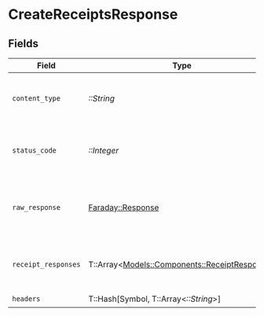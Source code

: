 # CreateReceiptsResponse


## Fields

| Field                                                                                   | Type                                                                                    | Required                                                                                | Description                                                                             |
| --------------------------------------------------------------------------------------- | --------------------------------------------------------------------------------------- | --------------------------------------------------------------------------------------- | --------------------------------------------------------------------------------------- |
| `content_type`                                                                          | *::String*                                                                              | :heavy_check_mark:                                                                      | HTTP response content type for this operation                                           |
| `status_code`                                                                           | *::Integer*                                                                             | :heavy_check_mark:                                                                      | HTTP response status code for this operation                                            |
| `raw_response`                                                                          | [Faraday::Response](https://www.rubydoc.info/gems/faraday/Faraday/Response)             | :heavy_check_mark:                                                                      | Raw HTTP response; suitable for custom response parsing                                 |
| `receipt_responses`                                                                     | T::Array<[Models::Components::ReceiptResponse](../../models/shared/receiptresponse.md)> | :heavy_minus_sign:                                                                      | The resource was successfully created.                                                  |
| `headers`                                                                               | T::Hash[Symbol, T::Array<*::String*>]                                                   | :heavy_check_mark:                                                                      | N/A                                                                                     |